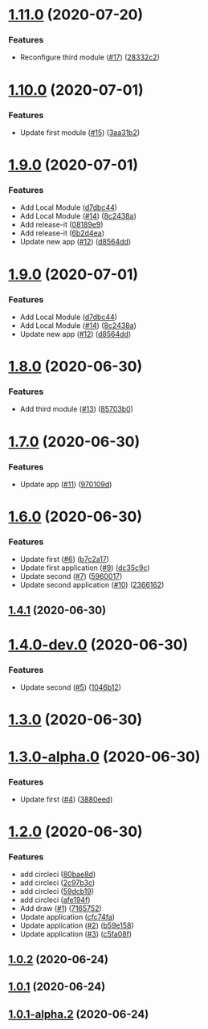 # [1.11.0](https://github.com/yevhenii-r/test_lerna/compare/v1.10.0...v1.11.0) (2020-07-20)


### Features

* Reconfigure third module ([#17](https://github.com/yevhenii-r/test_lerna/issues/17)) ([28332c2](https://github.com/yevhenii-r/test_lerna/commit/28332c2c81f12805857c917dfb792e8fa1dd93f7))

# [1.10.0](https://github.com/yevhenii-r/test_lerna/compare/v1.9.0...v1.10.0) (2020-07-01)


### Features

* Update first module ([#15](https://github.com/yevhenii-r/test_lerna/issues/15)) ([3aa31b2](https://github.com/yevhenii-r/test_lerna/commit/3aa31b28e7bada0206425e62fa59ff07b0bd0c21))

# [1.9.0](https://github.com/yevhenii-r/test_lerna/compare/v1.8.0...v1.9.0) (2020-07-01)


### Features

* Add Local Module ([d7dbc44](https://github.com/yevhenii-r/test_lerna/commit/d7dbc44dad16bd25be043ba89afec7e4f793cf62))
* Add Local Module ([#14](https://github.com/yevhenii-r/test_lerna/issues/14)) ([8c2438a](https://github.com/yevhenii-r/test_lerna/commit/8c2438ad8a9d0aed2ab6ce80635208ea96b0755a))
* Add release-it ([08189e9](https://github.com/yevhenii-r/test_lerna/commit/08189e96a3386bd99e470857d7f602455daa8326))
* Add release-it ([6b2d4ea](https://github.com/yevhenii-r/test_lerna/commit/6b2d4ea38dccea6876f545d953cac758cc53b1a0))
* Update new app ([#12](https://github.com/yevhenii-r/test_lerna/issues/12)) ([d8564dd](https://github.com/yevhenii-r/test_lerna/commit/d8564dd3ab1bb2433e18b783dc83116336ea6179))

# [1.9.0](https://github.com/yevhenii-r/test_lerna/compare/v1.8.0...v1.9.0) (2020-07-01)


### Features

* Add Local Module ([d7dbc44](https://github.com/yevhenii-r/test_lerna/commit/d7dbc44dad16bd25be043ba89afec7e4f793cf62))
* Add Local Module ([#14](https://github.com/yevhenii-r/test_lerna/issues/14)) ([8c2438a](https://github.com/yevhenii-r/test_lerna/commit/8c2438ad8a9d0aed2ab6ce80635208ea96b0755a))
* Update new app ([#12](https://github.com/yevhenii-r/test_lerna/issues/12)) ([d8564dd](https://github.com/yevhenii-r/test_lerna/commit/d8564dd3ab1bb2433e18b783dc83116336ea6179))



# [1.8.0](https://github.com/yevhenii-r/test_lerna/compare/v1.8.0...v1.9.0) (2020-06-30)


### Features

* Add third module ([#13](https://github.com/yevhenii-r/test_lerna/issues/13)) ([85703b0](https://github.com/yevhenii-r/test_lerna/commit/85703b09d0b891161eef81349f533c69464d0b64))



# [1.7.0](https://github.com/yevhenii-r/test_lerna/compare/v1.8.0...v1.9.0) (2020-06-30)


### Features

* Update app ([#11](https://github.com/yevhenii-r/test_lerna/issues/11)) ([970109d](https://github.com/yevhenii-r/test_lerna/commit/970109d1e116eb1ca51d23a8cd17ef3a7813e28f))



# [1.6.0](https://github.com/yevhenii-r/test_lerna/compare/v1.8.0...v1.9.0) (2020-06-30)


### Features

* Update first ([#6](https://github.com/yevhenii-r/test_lerna/issues/6)) ([b7c2a17](https://github.com/yevhenii-r/test_lerna/commit/b7c2a1756d1490d2097e89aa58bae39099efd511))
* Update first application ([#9](https://github.com/yevhenii-r/test_lerna/issues/9)) ([dc35c9c](https://github.com/yevhenii-r/test_lerna/commit/dc35c9c835dc9889d58da210ac37defecaeb3858))
* Update second ([#7](https://github.com/yevhenii-r/test_lerna/issues/7)) ([5960017](https://github.com/yevhenii-r/test_lerna/commit/596001795d5e848ce3a7350fe598ea88b53621db))
* Update second application ([#10](https://github.com/yevhenii-r/test_lerna/issues/10)) ([2366162](https://github.com/yevhenii-r/test_lerna/commit/2366162c74735fe7fe6106cb0155170659de3a3d))



## [1.4.1](https://github.com/yevhenii-r/test_lerna/compare/v1.8.0...v1.9.0) (2020-06-30)



# [1.4.0-dev.0](https://github.com/yevhenii-r/test_lerna/compare/v1.8.0...v1.9.0) (2020-06-30)


### Features

* Update second ([#5](https://github.com/yevhenii-r/test_lerna/issues/5)) ([1046b12](https://github.com/yevhenii-r/test_lerna/commit/1046b1299d34afc9ece5d137cab5c0f806cc62b4))



# [1.3.0](https://github.com/yevhenii-r/test_lerna/compare/v1.8.0...v1.9.0) (2020-06-30)



# [1.3.0-alpha.0](https://github.com/yevhenii-r/test_lerna/compare/v1.8.0...v1.9.0) (2020-06-30)


### Features

* Update first ([#4](https://github.com/yevhenii-r/test_lerna/issues/4)) ([3880eed](https://github.com/yevhenii-r/test_lerna/commit/3880eed746b89a1a71957b79ae6c2948ba60d7c5))



# [1.2.0](https://github.com/yevhenii-r/test_lerna/compare/v1.8.0...v1.9.0) (2020-06-30)


### Features

* add circleci ([80bae8d](https://github.com/yevhenii-r/test_lerna/commit/80bae8d73769155ebfde8992facae60c382a941e))
* add circleci ([2c97b3c](https://github.com/yevhenii-r/test_lerna/commit/2c97b3c621d417493d8001288557b10c3f1c8881))
* add circleci ([59dcb19](https://github.com/yevhenii-r/test_lerna/commit/59dcb1901ff96b52815decb1a130f73ea6234217))
* add circleci ([afe194f](https://github.com/yevhenii-r/test_lerna/commit/afe194f089cefa34d5eb2537b07bd0d310429b88))
* Add draw ([#1](https://github.com/yevhenii-r/test_lerna/issues/1)) ([7165752](https://github.com/yevhenii-r/test_lerna/commit/7165752f98263f2c85306ea4a12fabe0df7b2e13))
* Update application ([cfc74fa](https://github.com/yevhenii-r/test_lerna/commit/cfc74fa8b2490eff54177660445f65be0632ac23))
* Update application ([#2](https://github.com/yevhenii-r/test_lerna/issues/2)) ([b59e158](https://github.com/yevhenii-r/test_lerna/commit/b59e158c20e67761352fa44b35f72d5c465b3252))
* Update application ([#3](https://github.com/yevhenii-r/test_lerna/issues/3)) ([c5fa08f](https://github.com/yevhenii-r/test_lerna/commit/c5fa08fc69c131b40f43e21e876d4c0c25fe75ae))



## [1.0.2](https://github.com/yevhenii-r/test_lerna/compare/v1.8.0...v1.9.0) (2020-06-24)



## [1.0.1](https://github.com/yevhenii-r/test_lerna/compare/v1.8.0...v1.9.0) (2020-06-24)



## [1.0.1-alpha.2](https://github.com/yevhenii-r/test_lerna/compare/v1.8.0...v1.9.0) (2020-06-24)

